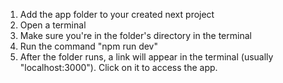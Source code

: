 1. Add the app folder to your created next project
2. Open a terminal
3. Make sure you're in the folder's directory in the terminal
4. Run the command "npm run dev"
5. After the folder runs, a link will appear in the terminal (usually "localhost:3000"). Click on it to access the app.

 
